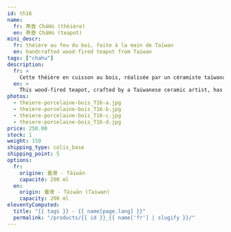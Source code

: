 ```yaml
---
id: th16
name:
  fr: 茶壺 CháHú (théière)
  en: 茶壺 CháHú (teapot)
mini_descr:
  fr: théière au feu du boi, faite à la main de Taïwan
  en: handcrafted wood-fired teapot from Taiwan
tags: ["chahu"]
description:
  fr: >
    Cette théière en cuisson au bois, réalisée par un céramiste taïwanais, a une forme arrondie qui inspire chaleur et convivialité. Grâce à sa forme,<!--more--> elle révèle pleinement les arômes du thé tout en apportant une touche unique avec les traces de feu, les nuances naturelles de l’émail et les cristaux de cendres. Façonnée par la terre, le feu et le bois, elle devient un compagnon de thé vivant, simple et unique.
  en: >
    This wood-fired teapot, crafted by a Taiwanese ceramic artist, has a rounded shape that feels warm and inviting. Thanks to its design,<!--more--> it fully reveals the tea’s aromas while showcasing its uniqueness through fire marks, natural glaze, and ash crystals. Shaped by earth, fire, and wood, it’s a simple yet one-of-a-kind tea companion.
photos:
  - theiere-porcelaine-bois_T16-a.jpg
  - theiere-porcelaine-bois_T16-b.jpg
  - theiere-porcelaine-bois_T16-c.jpg
  - theiere-porcelaine-bois_T16-d.jpg
price: 250.00
stock: 1
weight: 159
shipping_type: colis_base
shipping_point: 5
options:
  fr:
    origine: 臺灣 - Táiwān
    capacité: 200 ml
  en:
    origin: 臺灣 - Táiwān (Taiwan)
    capacity: 200 ml
eleventyComputed:
  title: "{{ tags }} - {{ name[page.lang] }}"
  permalink: "/products/{{ id }}_{{ name['fr'] | slugify }}/"
---
```

